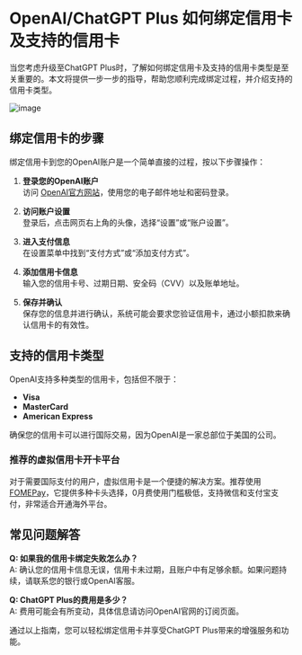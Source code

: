 # OpenAI/ChatGPT Plus 如何绑定信用卡及支持的信用卡

当您考虑升级至ChatGPT Plus时，了解如何绑定信用卡及支持的信用卡类型是至关重要的。本文将提供一步一步的指导，帮助您顺利完成绑定过程，并介绍支持的信用卡类型。

![image](https://github.com/AnniepThomasl94/OpenAI/assets/169754890/34ba6a4c-59ca-4ca8-ba59-0046ffd02c27)

## 绑定信用卡的步骤

绑定信用卡到您的OpenAI账户是一个简单直接的过程，按以下步骤操作：

1. **登录您的OpenAI账户**  
   访问 [OpenAI官方网站](https://chat.openai.com)，使用您的电子邮件地址和密码登录。

2. **访问账户设置**  
   登录后，点击网页右上角的头像，选择“设置”或“账户设置”。

3. **进入支付信息**  
   在设置菜单中找到“支付方式”或“添加支付方式”。

4. **添加信用卡信息**  
   输入您的信用卡号、过期日期、安全码（CVV）以及账单地址。

5. **保存并确认**  
   保存您的信息并进行确认，系统可能会要求您验证信用卡，通过小额扣款来确认信用卡的有效性。

## 支持的信用卡类型

OpenAI支持多种类型的信用卡，包括但不限于：

- **Visa**
- **MasterCard**
- **American Express**

确保您的信用卡可以进行国际交易，因为OpenAI是一家总部位于美国的公司。

### 推荐的虚拟信用卡开卡平台

对于需要国际支付的用户，虚拟信用卡是一个便捷的解决方案。推荐使用[FOMEPay](https://gpt.fomepay.com/#/pages/login/index?d=Q3DD80)，它提供多种卡头选择，0月费使用门槛极低，支持微信和支付宝支付，非常适合开通海外平台。

## 常见问题解答

**Q: 如果我的信用卡绑定失败怎么办？**  
A: 确认您的信用卡信息无误，信用卡未过期，且账户中有足够余额。如果问题持续，请联系您的银行或OpenAI客服。

**Q: ChatGPT Plus的费用是多少？**  
A: 费用可能会有所变动，具体信息请访问OpenAI官网的订阅页面。

通过以上指南，您可以轻松绑定信用卡并享受ChatGPT Plus带来的增强服务和功能。
